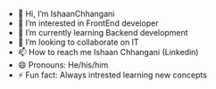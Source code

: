 - 👋 Hi, I’m IshaanChhangani
- 👀 I’m interested in FrontEnd developer
- 🌱 I’m currently learning Backend development 
- 💞️ I’m looking to collaborate on IT 
- 📫 How to reach me Ishaan Chhangani (Linkedin)
- 😄 Pronouns: He/his/him
- ⚡ Fun fact: Always intrested learning new concepts

<!---
IshaanChhangani24/IshaanChhangani24 is a ✨ special ✨ repository because its `README.md` (this file) appears on your GitHub profile.
You can click the Preview link to take a look at your changes.
--->

